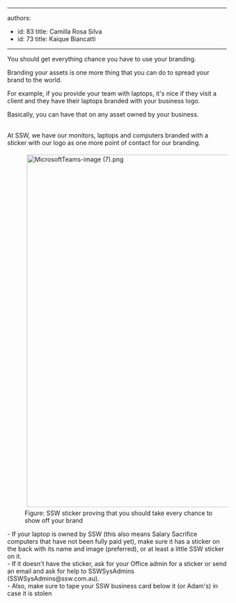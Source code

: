 

---
authors:
  - id: 83
    title: Camilla Rosa Silva
  - id: 73
    title: Kaique Biancatti
---




<span class='intro'> You should get everything chance you have to use your branding.&#160;<br> </span>

<p>Branding your assets is one more thing that you can do to spread your brand to the world.</p><p>For example, if you provide your team with laptops, it's nice if they visit a client and they have their laptops branded with your business logo.<br></p><p>​Basically, you can have that on any asset owned by your business.<br><br></p><p>At SSW, we have our monitors, laptops and computers branded with a sticker with our logo as one more point of contact for our&#160;branding.<br></p><dl class="ssw15-rteElement-ImageArea"><dd class="ssw15-rteElement-FigureNormal"><img src="/SiteAssets/brand-your-assets/MicrosoftTeams-image%20(7).png" alt="MicrosoftTeams-image (7).png" style="margin&#58;5px;width&#58;808px;" />Figure&#58; SSW sticker proving that you should take every chance to show off your brand<br></dd></dl><p></p><div class="ssw15-rteElement-ContentBlock-SSW-Only">-&#160;​​​If your laptop is owned by SSW (this also means Salary Sacrifice computers that have not been fully paid yet), make sure it has a sticker on the back with its name and image (preferred), or at least a little SSW sticker on it.<br>-&#160;​​If it doesn't have the sticker, ask for your Office admin for a sticker or send an email and ask for help to SSWSysAdmins (SSWSysAdmins@ssw.com.au).<br>​-&#160;Also, make sure to tape your SSW business card below it (or Adam's) in case it is stolen​<br></div><p><br><br></p>


